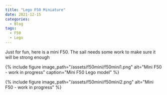 ```yaml
---
title: "Lego F50 Miniature"
date: 2021-12-15
categories:
  - Blog
tags:
  - F50
  - Lego
---
```


Just for fun, here is a mini F50. The sail needs some work to make sure it will be strong enough


{% include figure image_path="/assets/f50mini/f50mini1.png" alt="Mini F50 - work in progress" caption="Mini F50 Lego model" %}

{% include figure image_path="/assets/f50mini/f50mini2.png" alt="Mini F50 - work in progress"  %}



